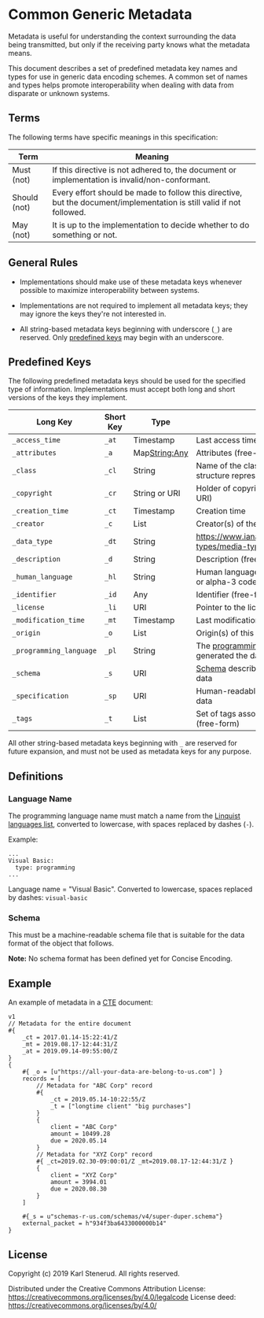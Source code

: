 Common Generic Metadata
=======================

Metadata is useful for understanding the context surrounding the data being transmitted, but only if the receiving party knows what the metadata means.

This document describes a set of predefined metadata key names and types for use in generic data encoding schemes. A common set of names and types helps promote interoperability when dealing with data from disparate or unknown systems.



Terms
-----

The following terms have specific meanings in this specification:

| Term         | Meaning                                                                                                               |
| ------------ | --------------------------------------------------------------------------------------------------------------------- |
| Must (not)   | If this directive is not adhered to, the document or implementation is invalid/non-conformant.                        |
| Should (not) | Every effort should be made to follow this directive, but the document/implementation is still valid if not followed. |
| May (not)    | It is up to the implementation to decide whether to do something or not.                                              |



General Rules
-------------

 * Implementations should make use of these metadata keys whenever possible to maximize interoperability between systems.

 * Implementations are not required to implement all metadata keys; they may ignore the keys they're not interested in.

 * All string-based metadata keys beginning with underscore (`_`) are reserved. Only [predefined keys](#predefined-keys) may begin with an underscore.



Predefined Keys
---------------

The following predefined metadata keys should be used for the specified type of information. Implementations must accept both long and short versions of the keys they implement.

| Long Key                | Short Key | Type                | Contents                                                           |
| ----------------------- | --------- | ------------------- | ------------------------------------------------------------------ |
| `_access_time`          | `_at`     | Timestamp           | Last access time                                                   |
| `_attributes`           | `_a`      | Map<String:Any>     | Attributes (free-form)                                             |
| `_class`                | `_cl`     | String              | Name of the class or type that this structure represents           |
| `_copyright`            | `_cr`     | String or URI       | Holder of copyright over data (Name or URI)                        |
| `_creation_time`        | `_ct`     | Timestamp           | Creation time                                                      |
| `_creator`              | `_c`      | List<String or URI> | Creator(s) of the data                                             |
| `_data_type`            | `_dt`     | String              | https://www.iana.org/assignments/media-types/media-types.xhtml     |
| `_description`          | `_d`      | String              | Description (free-form)                                            |
| `_human_language`       | `_hl`     | String              | Human language, as an ISO 639 alpha-2 or alpha-3 code              |
| `_identifier`           | `_id`     | Any                 | Identifier (free-form)                                             |
| `_license`              | `_li`     | URI                 | Pointer to the license for this data                               |
| `_modification_time`    | `_mt`     | Timestamp           | Last modification time                                             |
| `_origin`               | `_o`      | List<String or URI> | Origin(s) of this data                                             |
| `_programming_language` | `_pl`     | String              | The [programming language](#language-name) that generated the data |
| `_schema`               | `_s`      | URI                 | [Schema](#schema) describing how to interpret the data             |
| `_specification`        | `_sp`     | URI                 | Human-readable specification about the data                        |
| `_tags`                 | `_t`      | List<String>        | Set of tags associated with this data (free-form)                  |

All other string-based metadata keys beginning with `_` are reserved for future expansion, and must not be used as metadata keys for any purpose.



Definitions
-----------


### Language Name

The programming language name must match a name from the [Linquist languages list](https://github.com/github/linguist/blob/master/lib/linguist/languages.yml), converted to lowercase, with spaces replaced by dashes (`-`).

Example:

    ...
    Visual Basic:
      type: programming
    ...

Language name = "Visual Basic". Converted to lowercase, spaces replaced by dashes: `visual-basic`


### Schema

This must be a machine-readable schema file that is suitable for the data format of the object that follows.

**Note:** No schema format has been defined yet for Concise Encoding.



Example
-------

An example of metadata in a [CTE](cte-specification.md) document:

    v1
    // Metadata for the entire document
    #{
        _ct = 2017.01.14-15:22:41/Z
        _mt = 2019.08.17-12:44:31/Z
        _at = 2019.09.14-09:55:00/Z
    }
    {
        #{ _o = [u"https://all-your-data-are-belong-to-us.com"] }
        records = [
            // Metadata for "ABC Corp" record
            #{
                _ct = 2019.05.14-10:22:55/Z
                _t = ["longtime client" "big purchases"]
            }
            {
                client = "ABC Corp"
                amount = 10499.28
                due = 2020.05.14
            }
            // Metadata for "XYZ Corp" record
            #{ _ct=2019.02.30-09:00:01/Z _mt=2019.08.17-12:44:31/Z }
            {
                client = "XYZ Corp"
                amount = 3994.01
                due = 2020.08.30
            }
        ]

        #{_s = u"schemas-r-us.com/schemas/v4/super-duper.schema"}
        external_packet = h"934f3ba6433000000b14"
    }



License
-------

Copyright (c) 2019 Karl Stenerud. All rights reserved.

Distributed under the Creative Commons Attribution License: https://creativecommons.org/licenses/by/4.0/legalcode
License deed: https://creativecommons.org/licenses/by/4.0/
